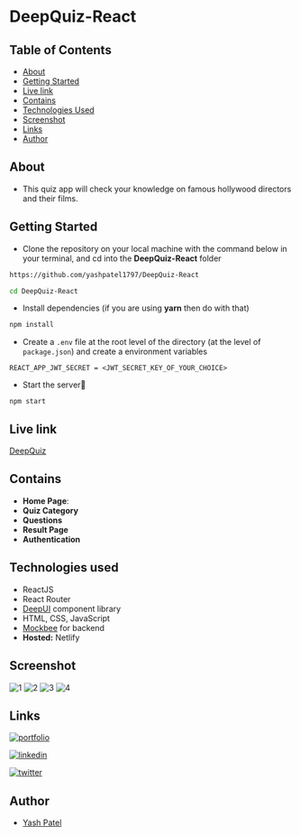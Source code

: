 # DeepQuiz-React

## Table of Contents

- [About](#about)
- [Getting Started](#getting-started)
- [Live link](#live-link)
- [Contains](#contains)
- [Technologies Used](#technologies-used)
- [Screenshot](#screenshot)
- [Links](#links)
- [Author](#author)

## About

- This quiz app will check your knowledge on famous hollywood directors and their films.

## Getting Started

- Clone the repository on your local machine with the command below in your terminal, and cd into the **DeepQuiz-React** folder

```sh
https://github.com/yashpatel1797/DeepQuiz-React

cd DeepQuiz-React
```

- Install dependencies (if you are using **yarn** then do with that)

```sh
npm install
```

- Create a `.env` file at the root level of the directory (at the level of `package.json`) and create a environment variables

```
REACT_APP_JWT_SECRET = <JWT_SECRET_KEY_OF_YOUR_CHOICE>
```

- Start the server🚀

```
npm start
```

## Live link

[DeepQuiz](https://deepquiz-react.netlify.app/)

## Contains

- **Home Page**:
- **Quiz Category**
- **Questions**
- **Result Page**
- **Authentication**

## Technologies used

- ReactJS
- React Router
- [DeepUI](https://deepui.netlify.app/) component library
- HTML, CSS, JavaScript
- [Mockbee](https://mockbee.netlify.app/) for backend
- **Hosted:** Netlify

## Screenshot
![1](https://user-images.githubusercontent.com/16306433/169643838-b188f3bb-e777-4214-ae0d-f3bfa769d1f8.PNG)
![2](https://user-images.githubusercontent.com/16306433/169643842-c9b7f358-8a47-4a7d-a3fb-3d6e229d97e1.PNG)
![3](https://user-images.githubusercontent.com/16306433/169643847-268bade5-1ab0-4dba-bbc3-8744df12a672.PNG)
![4](https://user-images.githubusercontent.com/16306433/169643850-a92e70ce-799a-4bb1-896e-0018bafd3d87.PNG)



## Links

[![portfolio](https://img.shields.io/badge/my_portfolio-000?style=for-the-badge&logo=ko-fi&logoColor=white)](https://patelyash.netlify.app/)

[![linkedin](https://img.shields.io/badge/linkedin-0A66C2?style=for-the-badge&logo=linkedin&logoColor=white)](https://www.linkedin.com/in/yashpatel797/)

[![twitter](https://img.shields.io/badge/twitter-1DA1F2?style=for-the-badge&logo=twitter&logoColor=white)](https://twitter.com/yesgpatel)

## Author

- [Yash Patel](https://github.com/yashpatel1797)
